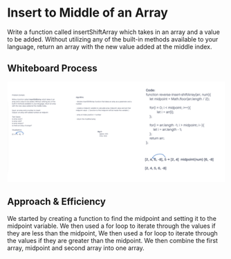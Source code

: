 # Insert to Middle of an Array

Write a function called insertShiftArray which takes in an array and a value to be added. Without utilizing any of the built-in methods available to your language, return an array with the new value added at the middle index.

## Whiteboard Process

![Whiteboard](../assets/insert-shiftArray.png)

## Approach & Efficiency

We started by creating a function to find the midpoint and setting it to the midpoint variable. We then used a for loop to iterate through the values if they are less than the midpoint, We then used a for loop to iterate through the values if they are greater than the midpoint. We then combine the first array, midpoint and second array into one array.

